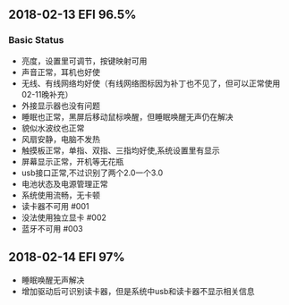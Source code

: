## 2018-02-13 EFI 96.5%
### Basic Status
- 亮度，设置里可调节，按键映射可用
- 声音正常，耳机也好使
- 无线、有线网络均好使（有线网络图标因为补丁也不见了，但可以正常使用 02-11晚补充）
- 外接显示器也没有问题
- 睡眠也正常，黑屏后移动鼠标唤醒，但睡眠唤醒无声仍在解决
- 貌似水波纹也正常
- 风扇安静，电脑不发热
- 触摸板正常，单指、双指、三指均好使,系统设置里有显示
- 屏幕显示正常，开机等无花瓶
- usb接口正常,不过识别了两个2.0一个3.0
- 电池状态及电源管理正常
- 系统使用流畅，无卡顿
- 读卡器不可用 #001
- 没法使用独立显卡 #002
- 蓝牙不可用 #003

## 2018-02-14 EFI 97%

+ 睡眠唤醒无声解决
+ 增加驱动后可识别读卡器，但是系统中usb和读卡器不显示相关信息
